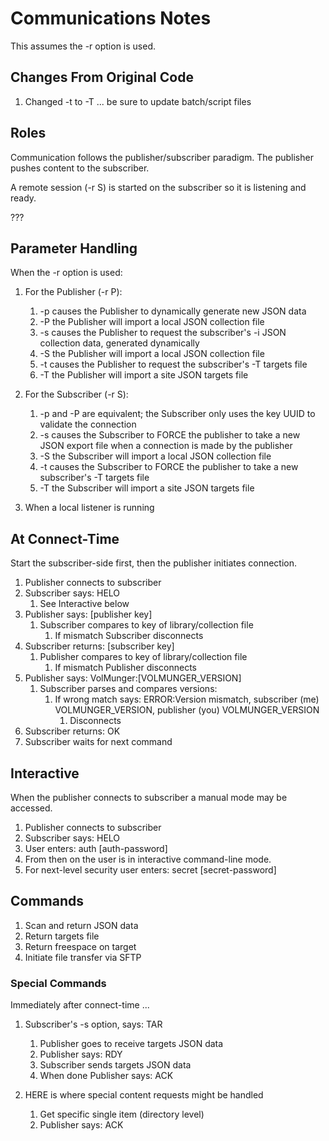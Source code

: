 # Communications Notes
This assumes the -r option is used.

## Changes From Original Code
 1. Changed -t to -T ... be sure to update batch/script files

## Roles
Communication follows the publisher/subscriber paradigm. The
publisher pushes content to the subscriber.

A remote session (-r S) is started on the subscriber so it
is listening and ready.

???

## Parameter Handling
When the -r option is used:

 1. For the Publisher (-r P):
    1. -p causes the Publisher to dynamically generate new JSON data
    2. -P the Publisher will import a local JSON collection file
    3. -s causes the Publisher to request the subscriber's -i JSON
    collection data, generated dynamically
    4. -S the Publisher will import a local JSON collection file
    5. -t causes the Publisher to request the subscriber's -T targets file
    6. -T the Publisher will import a site JSON targets file

 2. For the Subscriber (-r S):
    1. -p and -P are equivalent; the Subscriber only uses the key UUID
     to validate the connection
    2. -s causes the Subscriber to FORCE the publisher to take a new
    JSON export file when a connection is made by the publisher
    3. -S the Subscriber will import a local JSON collection file
    4. -t causes the Subscriber to FORCE the publisher to take a new
     subscriber's -T targets file
    5. -T the Subscriber will import a site JSON targets file

 3. When a local listener is running 

## At Connect-Time
Start the subscriber-side first, then the publisher initiates connection.

 1. Publisher connects to subscriber
 2. Subscriber says: HELO
    1. See Interactive below
 3. Publisher says: [publisher key]
    1. Subscriber compares to key of library/collection file
       1. If mismatch Subscriber disconnects
 4. Subscriber returns: [subscriber key]
    1. Publisher compares to key of library/collection file
       1. If mismatch Publisher disconnects
 5. Publisher says: VolMunger:[VOLMUNGER_VERSION]
    1. Subscriber parses and compares versions:
       1. If wrong match says: ERROR:Version mismatch, subscriber (me) VOLMUNGER_VERSION, publisher (you) VOLMUNGER_VERSION
          1. Disconnects
 6. Subscriber returns: OK
 7. Subscriber waits for next command

## Interactive
When the publisher connects to subscriber a manual mode may be accessed.

 1. Publisher connects to subscriber
 2. Subscriber says: HELO
 3. User enters: auth [auth-password]
 4. From then on the user is in interactive command-line mode.
 5. For next-level security user enters: secret [secret-password]

## Commands

 1. Scan and return JSON data
 2. Return targets file
 3. Return freespace on target
 4. Initiate file transfer via SFTP

 
### Special Commands
 Immediately after connect-time ...
 
 1. Subscriber's -s option, says: TAR
    1. Publisher goes to receive targets JSON data
    2. Publisher says: RDY
    3. Subscriber sends targets JSON data
    4. When done Publisher says: ACK

 2. HERE is where special content requests might be handled
    1. Get specific single item (directory level)
    2. Publisher says: ACK
 
